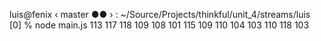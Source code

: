 luis@fenix ‹ master ●● › : ~/Source/Projects/thinkful/unit_4/streams/luis
[0] % node main.js
113
117
118
109
108
101
115
109
110
104
103
110
118
103
